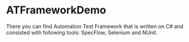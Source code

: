 # ATFrameworkDemo
There you can find Automation Test Framework that is written on C# and consisted with following tools: SpecFlow, Selenium and NUnit.
